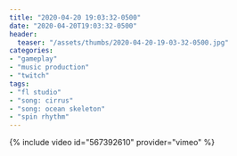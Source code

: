 ```yaml
---
title: "2020-04-20 19:03:32-0500"
date: "2020-04-20T19:03:32-0500"
header:
  teaser: "/assets/thumbs/2020-04-20-19-03-32-0500.jpg"
categories:
- "gameplay"
- "music production"
- "twitch"
tags:
- "fl studio"
- "song: cirrus"
- "song: ocean skeleton"
- "spin rhythm"
---
```

{% include video id="567392610" provider="vimeo" %}
